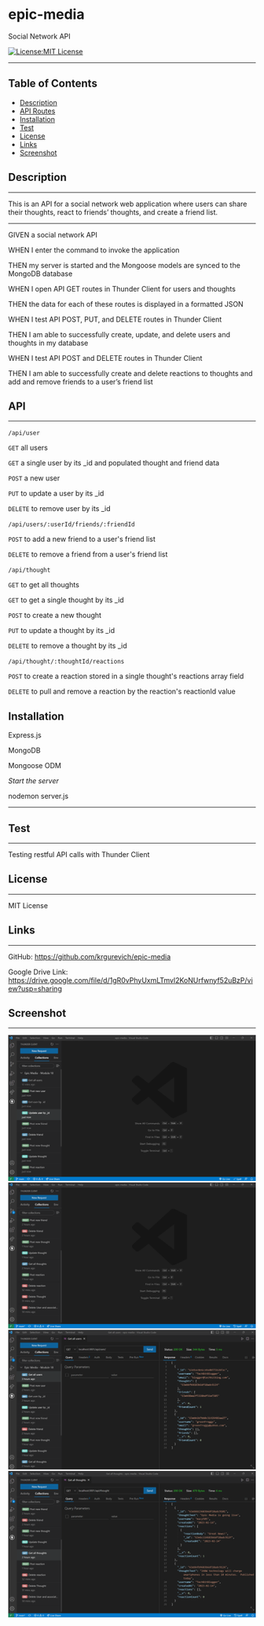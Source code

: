 # epic-media

Social Network API

[![License:MIT License](https://img.shields.io/badge/License-MIT-yellow.svg)](https://opensource.org/licenses/MIT)

---

## Table of Contents

- [Description](#description)
- [API Routes](#api)
- [Installation](#installation)
- [Test](#test)
- [License](#license)
- [Links](#links)
- [Screenshot](#screenshot)

## Description

---

This is an API for a social network web application where users can share their thoughts, react to friends’ thoughts, and create a friend list.

---

GIVEN a social network API

WHEN I enter the command to invoke the application

THEN my server is started and the Mongoose models are synced to the MongoDB database

WHEN I open API GET routes in Thunder Client for users and thoughts

THEN the data for each of these routes is displayed in a formatted JSON

WHEN I test API POST, PUT, and DELETE routes in Thunder Client

THEN I am able to successfully create, update, and delete users and thoughts in my database

WHEN I test API POST and DELETE routes in Thunder Client

THEN I am able to successfully create and delete reactions to thoughts and add and remove friends to a user’s friend list

## API

---

`/api/user`

`GET` all users

`GET` a single user by its \_id and populated thought and friend data

`POST` a new user

`PUT` to update a user by its \_id

`DELETE` to remove user by its \_id

`/api/users/:userId/friends/:friendId`

`POST` to add a new friend to a user's friend list

`DELETE` to remove a friend from a user's friend list

`/api/thought`

`GET` to get all thoughts

`GET` to get a single thought by its \_id

`POST` to create a new thought

`PUT` to update a thought by its \_id

`DELETE` to remove a thought by its \_id

`/api/thought/:thoughtId/reactions`

`POST` to create a reaction stored in a single thought's reactions array field

`DELETE` to pull and remove a reaction by the reaction's reactionId value

## Installation

Express.js

MongoDB

Mongoose ODM

_Start the server_

nodemon server.js

---

## Test

---

Testing restful API calls with Thunder Client

## License

---

MIT License

## Links

---

GitHub: https://github.com/krgurevich/epic-media

Google Drive Link: https://drive.google.com/file/d/1gR0vPhyUxmLTmvl2KoNUrfwnyf52uBzP/view?usp=sharing

## Screenshot

---

![website screenshot](./assets/Screenshot.png)
![website screenshot](./assets/Screenshot-2.png)
![website screenshot](./assets/Screenshot-3.png)
![website screenshot](./assets/Screenshot-4.png)
